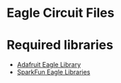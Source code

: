 Eagle Circuit Files
===================

# Required libraries
- [Adafruit Eagle Library](https://github.com/adafruit/Adafruit-Eagle-Library)
- [SparkFun Eagle Libraries](https://github.com/sparkfun/SparkFun-Eagle-Libraries)
